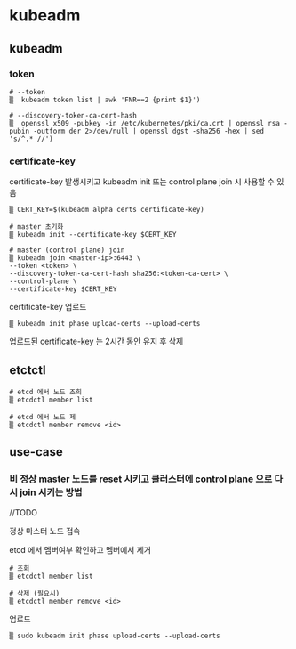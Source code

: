 # kubeadm


## kubeadm

### token

```
# --token
▒  kubeadm token list | awk 'FNR==2 {print $1}')

# --discovery-token-ca-cert-hash
▒  openssl x509 -pubkey -in /etc/kubernetes/pki/ca.crt | openssl rsa -pubin -outform der 2>/dev/null | openssl dgst -sha256 -hex | sed 's/^.* //')
```

### certificate-key

certificate-key 발생시키고 kubeadm init 또는 control plane join 시 사용할 수 있음 

```
▒ CERT_KEY=$(kubeadm alpha certs certificate-key)

# master 초기화
▒ kubeadm init --certificate-key $CERT_KEY

# master (control plane) join
▒ kubeadm join <master-ip>:6443 \
--token <token> \
--discovery-token-ca-cert-hash sha256:<token-ca-cert> \
--control-plane \
--certificate-key $CERT_KEY
```

certificate-key 업로드

```
▒ kubeadm init phase upload-certs --upload-certs
```

업로드된 certificate-key 는 2시간 동안 유지 후 삭제


## etctctl

```
# etcd 에서 노드 조회
▒ etcdctl member list

# etcd 에서 노드 제
▒ etcdctl member remove <id>
```

## use-case

### 비 정상 master 노드를 reset 시키고 클러스터에 control plane 으로 다시 join 시키는 방법
//TODO

정상 마스터 노드 접속

etcd 에서 멤버여부 확인하고 멤버에서 제거

```
# 조회
▒ etcdctl member list

# 삭제 (필요시)
▒ etcdctl member remove <id>
```

업로드

```
▒ sudo kubeadm init phase upload-certs --upload-certs
```